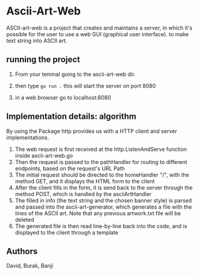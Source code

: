 # Ascii-Art-Web

ASCII-art-web is a project that creates and maintains a server, in which it's possible for the user to use a web GUI (graphical user interface). to make text string into ASCII art.

## running the project

1. From your teminal going to the ascii-art-web dir.

2. then type `go run .` this will start the server on port 8080

3. in a web browser go to localhost:8080

## Implementation details: algorithm

By using the Package http provides us with a HTTP client and server implementations.

1. The web request is first received at the http.ListenAndServe function inside ascii-art-web.go
2. Then the request is passed to the pathHandler for routing to different endpoints, based on the request's URL Path
3. The initial request should be directed to the homeHandler "/", with the method GET, and it displays the HTML form to the client
4. After the client fills in the form, it is send back to the server through the method POST, which is handled by the asciiArtHandler 
5. The filled in info (the text string and the chosen banner style) is parsed and passed into the ascii-art-generator, which generates a file with the lines of the ASCII art. Note that any previous artwork.txt file will be deleted
6. The generated file is then read line-by-line back into the code, and is displayed to the client through a template


## Authors 

David, Burak, Banji

